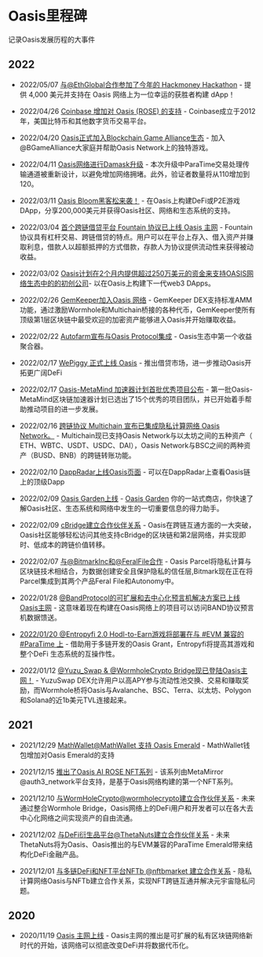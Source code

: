 # Oasis里程碑

记录Oasis发展历程的大事件

## 2022

- 2022/05/07 [与@EthGlobal合作参加了今年的 Hackmoney Hackathon](https://twitter.com/OasisNetwork_CN/status/1522867856479637504) - 提供 4,000 美元并支持在 Oasis 网络上为一位幸运的获胜者构建 dApp！

- 2022/04/26 [Coinbase 增加对 Oasis (ROSE) 的支持](https://twitter.com/CoinbaseAssets/status/1518620620082356225) - Coinbase成立于2012年，美国比特币和其他数字货币交易平台。

- 2022/04/20 [Oasis正式加入Blockchain Game Alliance生态](https://twitter.com/oasisprotocol/status/1516679978595004418) - 加入@BGameAlliance大家庭并帮助Oasis Network上的独特游戏。

- 2022/04/11 [Oasis网络进行Damask升级](https://medium.com/@OasisNetworkCN/oasis-%E7%BD%91%E7%BB%9C%E5%B0%86%E4%BA%8E4%E6%9C%8811%E6%97%A5%E8%BF%9B%E8%A1%8Cdamask%E5%8D%87%E7%BA%A7-%E6%8A%95%E7%A5%A8%E8%8E%B7%E5%BE%9788-%E6%94%AF%E6%8C%81-6232474cdff6) - 本次升级中ParaTime交易处理传输通道被重新设计，以避免增加网络拥堵。此外，验证者数量将从110增加到120。 

- 2022/03/11 [Oasis Bloom黑客松来袭！](https://twitter.com/OasisNetwork_CN/status/1502090615005540352) - 在Oasis上构建DeFi或P2E游戏DApp，分享200,000美元并获得Oasis社区、网络和生态系统的支持。

- 2022/03/04 [首个跨链借贷平台 Fountain 协议已上线 Oasis 主网](https://twitter.com/OasisNetwork_CN/status/1499266290246365184?s=20&t=cD34YlnVU4hmkai0jJ7Svw) - Fountain协议具有杠杆交易、跨链借贷的特点。用户可以在平台上存入、借入资产并赚取利息，借款人以超额抵押的方式借款，存款人为协议提供流动性来获得被动收益。

- 2022/03/02 [Oasis计划在2个月内提供超过250万美元的资金来支持OASIS网络生态中的的初创公司](https://medium.com/oasis-protocol-project/weve-offered-more-than-2-5-758bfd726af)-
以在Oasis上构建下一代web3 DApps。

- 2022/02/26 [GemKeeper加入Oasis 网络](https://medium.com/@OasisNetworkCN/gemkeeper%E5%8A%A0%E5%85%A5oasis-%E7%BD%91%E7%BB%9C-%E8%BF%9B%E4%B8%80%E6%AD%A5%E6%8E%A8%E5%8A%A8defi%E5%8F%91%E5%B1%95-366e5be84f66) - GemKeeper DEX支持标准AMM功能，通过激励Wormhole和Multichain桥接的各种代币，GemKeeper使所有顶级第1层区块链中最受欢迎的加密资产能够进入Oasis并开始赚取收益。

- 2022/02/22 [Autofarm宣布与Oasis Protocol集成](https://medium.com/autofarm-network/autofarm-integrates-with-oasis-protocol-d7b1369bc605) - Oasis生态中第一个收益聚合器。

- 2022/02/17 [WePiggy 正式上线 Oasis](https://medium.com/@OasisNetworkCN/wepiggy-%E6%AD%A3%E5%BC%8F%E4%B8%8A%E7%BA%BF-oasis-%E6%8E%A8%E5%87%BA%E5%80%9F%E8%B4%B7%E5%B8%82%E5%9C%BA-%E8%BF%9B%E4%B8%80%E6%AD%A5%E6%8E%A8%E5%8A%A8-oasis-%E5%BC%80%E6%8B%93%E6%9B%B4%E5%B9%BF%E9%98%94-defi-1bbdec9f1278) - 推出借贷市场，进一步推动Oasis开拓更广阔DeFi

- 2022/02/17 [Oasis-MetaMind 加速器计划首批优秀项目公布](https://medium.com/@OasisNetworkCN/oasis-metamind-%E5%8A%A0%E9%80%9F%E5%99%A8%E8%AE%A1%E5%88%92%E9%A6%96%E6%89%B9%E4%BC%98%E7%A7%80%E9%A1%B9%E7%9B%AE%E5%85%AC%E5%B8%83-d814a9a18d7d) - 第一批Oasis-MetaMind区块链加速器计划已选出了15个优秀的项目团队，并已开始着手帮助推动项目的进一步发展。

- 2022/02/16 [跨链协议 Multichain 宣布已集成隐私计算网络 Oasis Network。](https://twitter.com/OasisNetwork_CN/status/1493958265298092036) - Multichain现已支持Oasis Network与以太坊之间的五种资产（ ETH、WBTC、USDT、USDC、DAI），Oasis Network与BSC之间的两种资产（BUSD、BNB）的跨链转账功能。

- 2022/02/10 [DappRadar上线Oasis页面](https://twitter.com/OasisNetwork_CN/status/1491629826540654600) - 可以在DappRadar上查看Oasis链上的顶级Dapp

- 2022/02/09 [Oasis Garden上线](https://twitter.com/OasisProtocol/status/1491110616542871552) - [Oasis Garden](https://oasisrose.garden/) 你的一站式商店，你快速了解Oasis社区、生态系统和网络中发生的一切重要信息的得力助手。

- 2022/02/09 [cBridge建立合作伙伴关系](https://twitter.com/OasisNetwork_CN/status/1491240515760984064) - Oasis在跨链互通方面的一大突破，Oasis社区能够轻松访问其他支持cBridge的区块链和第2层网络，并实现即时、低成本的跨链价值转移。

- 2022/02/07 [与@BitmarkInc和@FeralFile合作](https://twitter.com/OasisNetwork_CN/status/1490700223223517189) - Oasis Parcel将隐私计算与区块链技术相结合，为数据创建安全且保护隐私的信任层,Bitmark现在正在将Parcel集成到其两个产品Feral File和Autonomy中。

- 2022/01/28 [@BandProtocol的可扩展和去中心化预言机解决方案已上线Oasis主网](https://twitter.com/OasisNetwork_CN/status/1487037217742622726) - 这意味着现在构建在Oasis网络上的项目可以访问BAND协议预言机数据馈送。

- [2022/01/20 @Entropyfi 2.0 Hodl-to-Earn游戏将部署在与 #EVM 兼容的 #ParaTime 上](https://twitter.com/OasisNetwork_CN/status/1484130762643308548) - 借助用于多链开发的Oasis Grant，Entropyfi将提高其游戏和整个DeFi 生态系统的互操作性。

- 2022/01/12 [@Yuzu_Swap & @WormholeCrypto Bridge现已登陆Oasis主网！](https://twitter.com/OasisNetwork_CN/status/1482307503308566533) - YuzuSwap DEX允许用户以高APY参与流动性池交换、交易和赚取奖励，而Wormhole桥将Oasis与Avalanche、BSC、Terra、以太坊、Polygon和Solana的近1b美元TVL连接起来。

## 2021

- 2021/12/29 [MathWallet@MathWallet 支持 Oasis Emerald](https://twitter.com/OasisNetwork_CN/status/1476211417191645190) - MathWallet钱包增加对Oasis Emerald的支持

- 2021/12/15 [推出了Oasis AI ROSE NFT系列](https://twitter.com/OasisNetwork_CN/status/1471003956570583041) - 该系列由MetaMirror @auth3_network平台支持，是基于Oasis网络构建的第一个NFT系列。

- 2021/12/10 [与WormHoleCrypto@wormholecrypto建立合作伙伴关系](https://twitter.com/OasisNetwork_CN/status/1469262479423262721) - 未来通过整合Wormhole Bridge，Oasis网络上的DeFi用户和开发者可以在各大去中心化网络之间实现资产的自由流通。

- 2021/12/02 [与DeFi衍生品平台@ThetaNuts建立合作伙伴关系](https://twitter.com/OasisNetwork_CN/status/1469216249993658380) - 未来ThetaNuts将为Oasis、Oasis推出的与EVM兼容的ParaTime Emerald带来结构化DeFi金融产品。

- 2021/12/01 [与多链DeFi和NFT平台NFTb @nftbmarket 建立合作关系](https://twitter.com/OasisNetwork_CN/status/1466356099917832198) - 隐私计算网络Oasis与NFTb建立合作关系，实现NFT跨链互通并解决元宇宙隐私问题。

## 2020

- 2020/11/19 [Oasis 主网上线](https://twitter.com/OasisProtocol/status/1329096420587028482) - Oasis主网的推出是可扩展的私有区块链网络新时代的开始，该网络可以彻底改变DeFi并将数据代币化。

